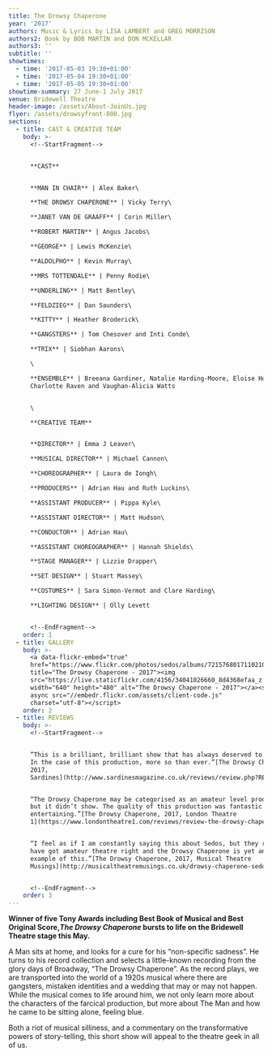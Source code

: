 ```yaml
---
title: The Drowsy Chaperone
year: '2017'
authors: Music & Lyrics by LISA LAMBERT and GREG MORRISON
authors2: Book by BOB MARTIN and DON MCKELLAR
authors3: ''
subtitle: ''
showtimes:
  - time: '2017-05-03 19:30+01:00'
  - time: '2017-05-04 19:30+01:00'
  - time: '2017-05-05 19:30+01:00'
showtime-summary: 27 June-1 July 2017
venue: Bridewell Theatre
header-image: /assets/About-JoinUs.jpg
flyer: /assets/drowsyfront-800.jpg
sections:
  - title: CAST & CREATIVE TEAM
    body: >-
      <!--StartFragment-->


      **CAST**


      **MAN IN CHAIR** | Alex Baker\

      **THE DROWSY CHAPERONE** | Vicky Terry\

      **JANET VAN DE GRAAFF** | Corin Miller\

      **ROBERT MARTIN** | Angus Jacobs\

      **GEORGE** | Lewis McKenzie\

      **ALDOLPHO** | Kevin Murray\

      **MRS TOTTENDALE** | Penny Rodie\

      **UNDERLING** | Matt Bentley\

      **FELDZIEG** | Dan Saunders\

      **KITTY** | Heather Broderick\

      **GANGSTERS** | Tom Chesover and Inti Conde\

      **TRIX** | Siobhan Aarons\

      \

      **ENSEMBLE** | Breeana Gardiner, Natalie Harding-Moore, Eloise Horton,
      Charlotte Raven and Vaughan-Alicia Watts


      \

      **CREATIVE TEAM**


      **DIRECTOR** | Emma J Leaver\

      **MUSICAL DIRECTOR** | Michael Cannon\

      **CHOREOGRAPHER** | Laura de Iongh\

      **PRODUCERS** | Adrian Hau and Ruth Luckins\

      **ASSISTANT PRODUCER** | Pippa Kyle\

      **ASSISTANT DIRECTOR** | Matt Hudson\

      **CONDUCTOR** | Adrian Hau\

      **ASSISTANT CHOREOGRAPHER** | Hannah Shields\

      **STAGE MANAGER** | Lizzie Drapper\

      **SET DESIGN** | Stuart Massey\

      **COSTUMES** | Sara Simon-Vermot and Clare Harding\

      **LIGHTING DESIGN** | Olly Levett


      <!--EndFragment-->
    order: 1
  - title: GALLERY
    body: >-
      <a data-flickr-embed="true"
      href="https://www.flickr.com/photos/sedos/albums/72157680171102106"
      title="The Drowsy Chaperone - 2017"><img
      src="https://live.staticflickr.com/4156/34041026660_8d4368efaa_z.jpg"
      width="640" height="480" alt="The Drowsy Chaperone - 2017"></a><script
      async src="//embedr.flickr.com/assets/client-code.js"
      charset="utf-8"></script>
    order: 2
  - title: REVIEWS
    body: >-
      <!--StartFragment-->


      “This is a brilliant, brilliant show that has always deserved to be seen.
      In the case of this production, more so than ever.”[The Drowsy Chaperone,
      2017,
      Sardines](http://www.sardinesmagazine.co.uk/reviews/review.php?REVIEW-Sedos-The%20Drowsy%20Chaperone&reviewsID=2838)


      “The Drowsy Chaperone may be categorised as an amateur level production,
      but it didn’t show. The quality of this production was fantastic and truly
      entertaining.”[The Drowsy Chaperone, 2017, London Theatre
      1](https://www.londontheatre1.com/reviews/review-the-drowsy-chaperone-bridewell-theatre/)


      “I feel as if I am constantly saying this about Sedos, but they really
      have got amateur theatre right and the Drowsy Chaperone is yet another
      example of this.”[The Drowsy Chaperone, 2017, Musical Theatre
      Musings](http://musicaltheatremusings.co.uk/drowsy-chaperone-sedos)


      <!--EndFragment-->
    order: 3
---
```

**Winner of five Tony Awards including Best Book of Musical and Best Original Score,*The Drowsy Chaperone* bursts to life on the Bridewell Theatre stage this May.**

A Man sits at home, and looks for a cure for his “non-specific sadness”. He turns to his record collection and selects a little-known recording from the glory days of Broadway, “The Drowsy Chaperone”. As the record plays, we are transported into the world of a 1920s musical where there are gangsters, mistaken identities and a wedding that may or may not happen. While the musical comes to life around him, we not only learn more about the characters of the farcical production, but more about The Man and how he came to be sitting alone, feeling blue.

Both a riot of musical silliness, and a commentary on the transformative powers of story-telling, this short show will appeal to the theatre geek in all of us.
